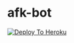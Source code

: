 # afk-bot
[![Deploy To Heroku](https://www.herokucdn.com/deploy/button.svg)](https://heroku.com/deploy?template=https://github.com/piku-adhi/afk-bot)
<p align="center">
